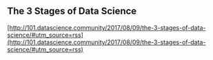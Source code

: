 ## The 3 Stages of Data Science
  
  [http://101.datascience.community/2017/08/09/the-3-stages-of-data-science/#utm_source=rss](http://101.datascience.community/2017/08/09/the-3-stages-of-data-science/#utm_source=rss)